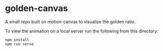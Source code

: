 # golden-canvas

A small repo built on motion-canvas to visualize the golden ratio.

To view the animation on a local server run the following from this directory:

```console
npm install
npm run serve
```
